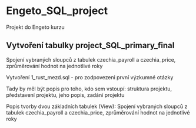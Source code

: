 # Engeto_SQL_project
Projekt do Engeto kurzu
## Vytvoření tabulky project_SQL_primary_final
Spojení vybraných sloupců z tabulek czechia_payroll a czechia_price, 
zprůměrování hodnot na jednotlivé roky

Vytvoření 1_rust_mezd.sql - pro zodpovezeni první výzkumné otázky

Tady by měl být popis pro toho, kdo sem vstoupí: struktura projektu, představení projektu, jeho popis, zadání projektu



Popis tvorby dvou základních tabulek (View):
Spojení vybraných sloupců z tabulek czechia_payroll a czechia_price, 
zprůměrování hodnot na jednotlivé roky
